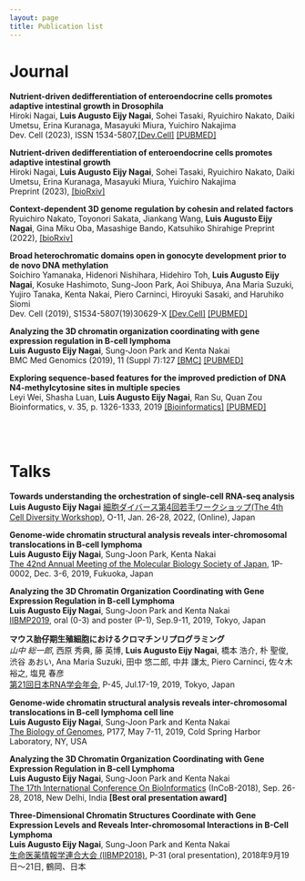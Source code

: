 ```yaml
---
layout: page
title: Publication list
---
```


# Journal
**Nutrient-driven dedifferentiation of enteroendocrine cells promotes adaptive intestinal growth in Drosophila**  
Hiroki Nagai, **Luis Augusto Eijy Nagai**, Sohei Tasaki, Ryuichiro Nakato, Daiki Umetsu, Erina Kuranaga, Masayuki Miura, Yuichiro Nakajima  
Dev. Cell (2023), ISSN 1534-5807,[[Dev.Cell]](https://www.sciencedirect.com/science/article/pii/S1534580723004379?dgcid=coauthor) [[PUBMED]]()  


**Nutrient-driven dedifferentiation of enteroendocrine cells promotes adaptive intestinal growth**  
Hiroki Nagai, **Luis Augusto Eijy Nagai**, Sohei Tasaki, Ryuichiro Nakato, Daiki Umetsu, Erina Kuranaga, Masayuki Miura, Yuichiro Nakajima  
Preprint (2023), [[bioRxiv]](https://www.biorxiv.org/content/10.1101/2023.05.08.539820v1.full)  


**Context-dependent 3D genome regulation by cohesin and related factors**  
Ryuichiro Nakato, Toyonori Sakata, Jiankang Wang, **Luis Augusto Eijy Nagai**, Gina Miku Oba, Masashige Bando, Katsuhiko Shirahige
Preprint (2022), [[bioRxiv]](https://www.biorxiv.org/content/10.1101/2022.05.24.493188v1)  


**Broad heterochromatic domains open in gonocyte development prior to de novo DNA methylation**  
Soichiro Yamanaka, Hidenori Nishihara, Hidehiro Toh, **Luis Augusto Eijy Nagai**, Kosuke Hashimoto, Sung-Joon Park, Aoi Shibuya, Ana Maria Suzuki, Yujiro Tanaka, Kenta Nakai, Piero Carninci, Hiroyuki Sasaki, and Haruhiko Siomi  
Dev. Cell (2019), S1534-5807(19)30629-X [[Dev.Cell]](https://www.cell.com/developmental-cell/fulltext/S1534-5807(19)30629-X) [[PUBMED]](https://www.ncbi.nlm.nih.gov/pubmed/31474564)  


**Analyzing the 3D chromatin organization coordinating with gene expression regulation in B-cell lymphoma**  
**Luis Augusto Eijy Nagai**, Sung-Joon Park and Kenta Nakai  
BMC Med Genomics (2019), 11 (Suppl 7):127 [[BMC]](https://bmcmedgenomics.biomedcentral.com/articles/10.1186/s12920-018-0437-8) [[PUBMED]](https://www.ncbi.nlm.nih.gov/pubmed/30894186)  


**Exploring sequence-based features for the improved prediction of DNA N4-methylcytosine sites in multiple species**  
Leyi Wei, Shasha Luan, **Luis Augusto Eijy Nagai**, Ran Su, Quan Zou  
Bioinformatics, v. 35, p. 1326-1333, 2019 [[Bioinformatics]](https://academic.oup.com/bioinformatics/article/35/8/1326/5102871) [[PUBMED]](https://pubmed.ncbi.nlm.nih.gov/30239627/)  

<br>
<br>

# Talks

**Towards understanding the orchestration of single-cell RNA-seq analysis**
**Luis Augusto Eijy Nagai**
[細胞ダイバース第4回若手ワークショップ(The 4th Cell Diversity Workshop)](http://cdiversity.umin.jp/event/index.html), O-11, Jan. 26-28, 2022, (Online), Japan 

**Genome-wide chromatin structural analysis reveals inter-chromosomal translocations in B-cell lymphoma**  
**Luis Augusto Eijy Nagai**, Sung-Joon Park, Kenta Nakai  
[The 42nd Annual Meeting of the Molecular Biology Society of Japan](https://www2.aeplan.co.jp/mbsj2019/), 1P-0002, Dec. 3-6, 2019, Fukuoka, Japan  

**Analyzing the 3D Chromatin Organization Coordinating with Gene Expression Regulation in B-cell Lymphoma**  
**Luis Augusto Eijy Nagai**, Sung-Joon Park and Kenta Nakai  
[IIBMP2019](https://iibmp2019.tokyo/), oral (0-3) and poster (P-1), Sep.9-11, 2019, Tokyo, Japan  

**マウス胎仔期生殖細胞におけるクロマチンリプログラミング**  
_山中 総一郎_, 西原 秀典, 藤 英博, **Luis Augusto Eijy Nagai**, 橋本 浩介, 朴 聖俊, 渋谷 あおい, Ana Maria Suzuki, 田中 悠二郎, 中井 謙太, Piero Carninci, 佐々木 裕之, 塩見 春彦  
[第21回日本RNA学会年会](https://www.rnaj.org/rna2019), P-45, Jul.17-19, 2019, Tokyo, Japan  

**Genome-wide chromatin structural analysis reveals inter-chromosomal translocations in B-cell lymphoma cell line**  
**Luis Augusto Eijy Nagai**, Sung-Joon Park and Kenta Nakai  
[The Biology of Genomes](https://meetings.cshl.edu/meetings.aspx?meet=GENOME&year=19), P177, May 7-11, 2019, Cold Spring Harbor Laboratory, NY, USA  

**Analyzing the 3D Chromatin Organization Coordinating with Gene Expression Regulation in B-cell Lymphoma**  
**Luis Augusto Eijy Nagai**, Sung-Joon Park and Kenta Nakai  
[The 17th International Conference On BioInformatics](http://www.incob2018.org/) (InCoB-2018), Sep. 26-28, 2018, New Delhi, India **[Best oral presentation award]**  

**Three-Dimensional Chromatin Structures Coordinate with Gene Expression Levels and Reveals Inter-chromosomal Interactions in B-Cell Lymphoma**  
**Luis Augusto Eijy Nagai**, Sung-Joon Park and Kenta Nakai  
[生命医薬情報学連合大会 (IIBMP2018)](https://www.jsbi.org/iibmp2018/index.html), P-31 (oral presentation), 2018年9月19日～21日, 鶴岡、日本  

